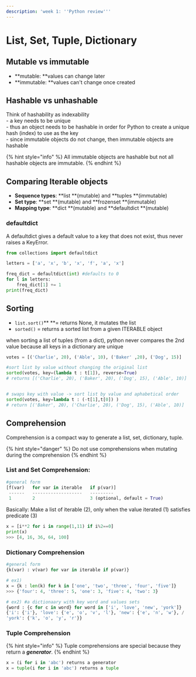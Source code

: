 ```yaml
---
description: 'week 1: ''Python review'''
---
```


# List, Set, Tuple, Dictionary

## Mutable vs immutable

* **mutable: **values can change later 
* **immutable: **values can't change once created

## Hashable vs unhashable

Think of hashability as indexability\
\- a key needs to be unique\
\- thus an object needs to be hashable in order for Python to create a unique hash (index) to use as the key\
\- since immutable objects do not change, then immutable objects are hashable

{% hint style="info" %}
All immutable objects are hashable but not all hashable objects are immutable.
{% endhint %}

## Comparing Iterable objects 

* **Sequence types**: **list **(mutable) and **tuples **(immutable)
* **Set type**: **set **(mutable) and **frozenset **(immutable)
* **Mapping type**: **dict **(mutable) and **defaultdict **(mutable)

### defaultdict

A defaultdict gives a default value to a key that does not exist, thus never raises a KeyError. 

```python
from collections import defaultdict

letters = ['a', 'x', 'b', 'x', 'f', 'a', 'x']

freq_dict = defaultdict(int) #defaults to 0
for l in letters:
    freq_dict[1] += 1
print(freq_dict)
```

## Sorting

* `list.sort()`** **= returns None, it mutates the list
* `sorted()` = returns a sorted list from a given ITERABLE object

when sorting a list of tuples (from a dict), python never compares the 2nd value because all keys in a dictionary are unique

```python
votes = [('Charlie', 20), ('Able', 10), ('Baker' ,20), ('Dog', 15)]

#sort list by value without changing the original list
sorted(votes, key=(lambda t : t[1]), reverse=True)
# returns [('Charlie', 20), ('Baker', 20), ('Dog', 15), ('Able', 10)]


# swaps key with value -> sort list by value and aphabetical order
sorted(votes, key=lambda t : (-t[1],t[0]) )
# return [('Baker', 20), ('Charlie', 20), ('Dog', 15), ('Able', 10)]
```

## Comprehension

Comprehension is a compact way to generate a list, set, dictionary, tuple. 

{% hint style="danger" %}
Do not use comprehensions when mutating during the comprehension
{% endhint %}

### List and Set Comprehension:

```python
#general form
[f(var)   for var in iterable   if p(var)]
 ------   -------------------   ---------
 1        2                     3 (optional, default = True)
```

Basically: Make a list of iterable (2), only when the value iterated (1) satisfies predicate (3)

```python
x = [i**2 for i in range(1,11) if i%2==0]
print(x)
>>> [4, 16, 36, 64, 100]
```

### Dictionary Comprehension

```python
#general form
{k(var) : v(var) for var in iterable if p(var)}

# ex1)
x = {k : len(k) for k in ['one', 'two', 'three', 'four', 'five']}
>>> {'four': 4, 'three': 5, 'one': 3, 'five': 4, 'two': 3}

# ex2) #a dictionaary with key word and values sets
{word : {c for c in word} for word in ['i', 'love', 'new', 'york']}
{'i': {'i'}, 'love': {'e', 'o', 'v', 'l'}, 'new': {'e', 'n', 'w'}, /
'york': {'k', 'o', 'y', 'r'}}
```

### Tuple Comprehension

{% hint style="info" %}
Tuple comprehensions are special because they return a _**generator**_.
{% endhint %}

```python
x = (i for i in 'abc') returns a generator
x = tuple(i for i in 'abc') returns a tuple
```
